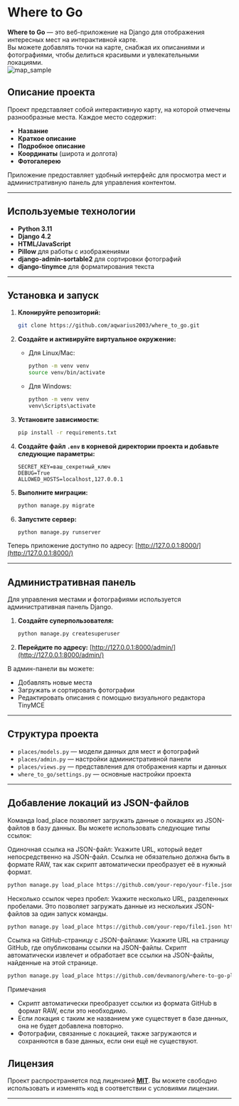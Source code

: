 # Where to Go

**Where to Go** — это веб-приложение на Django для отображения интересных мест на интерактивной карте.  
Вы можете добавлять точки на карте, снабжая их описаниями и фотографиями, чтобы делиться красивыми и увлекательными локациями.  
![map_sample](https://github.com/user-attachments/assets/0f91de00-9f7d-4741-9fac-af351c7f4ae6)


## Описание проекта

Проект представляет собой интерактивную карту, на которой отмечены разнообразные места. Каждое место содержит:
- **Название**  
- **Краткое описание**  
- **Подробное описание**  
- **Координаты** (широта и долгота)  
- **Фотогалерею**  

Приложение предоставляет удобный интерфейс для просмотра мест и административную панель для управления контентом.

---

## Используемые технологии

- **Python 3.11**
- **Django 4.2**
- **HTML/JavaScript**
- **Pillow** для работы с изображениями  
- **django-admin-sortable2** для сортировки фотографий  
- **django-tinymce** для форматирования текста  

---

## Установка и запуск

1. **Клонируйте репозиторий:**
   ```bash
   git clone https://github.com/aqwarius2003/where_to_go.git
   ```

2. **Создайте и активируйте виртуальное окружение:**
   - Для Linux/Mac:
     ```bash
     python -m venv venv
     source venv/bin/activate
     ```
   - Для Windows:
     ```bash
     python -m venv venv
     venv\Scripts\activate
     ```

3. **Установите зависимости:**
   ```bash
   pip install -r requirements.txt
   ```

4. **Создайте файл `.env` в корневой директории проекта и добавьте следующие параметры:**
   ```
   SECRET_KEY=ваш_секретный_ключ
   DEBUG=True
   ALLOWED_HOSTS=localhost,127.0.0.1
   ```

5. **Выполните миграции:**
   ```bash
   python manage.py migrate
   ```

6. **Запустите сервер:**
   ```bash
   python manage.py runserver
   ```

Теперь приложение доступно по адресу: [http://127.0.0.1:8000/](http://127.0.0.1:8000/)

---

## Административная панель

Для управления местами и фотографиями используется административная панель Django.  

1. **Создайте суперпользователя:**
   ```bash
   python manage.py createsuperuser
   ```

2. **Перейдите по адресу:**
   [http://127.0.0.1:8000/admin/](http://127.0.0.1:8000/admin/)  

В админ-панели вы можете:
- Добавлять новые места  
- Загружать и сортировать фотографии  
- Редактировать описания с помощью визуального редактора TinyMCE  

---

## Структура проекта

- `places/models.py` — модели данных для мест и фотографий  
- `places/admin.py` — настройки административной панели  
- `places/views.py` — представления для отображения карты и данных  
- `where_to_go/settings.py` — основные настройки проекта  

---

## Добавление локаций из JSON-файлов
Команда load_place позволяет загружать данные о локациях из JSON-файлов в базу данных. Вы можете использовать следующие типы ссылок:

Одиночная ссылка на JSON-файл: Укажите URL, который ведет непосредственно на JSON-файл. Ссылка не обязательно должна быть в формате RAW, так как скрипт автоматически преобразует её в нужный формат.
   ```bash
   python manage.py load_place https://github.com/your-repo/your-file.json
   ```

Несколько ссылок через пробел: Укажите несколько URL, разделенных пробелами. Это позволяет загружать данные из нескольких JSON-файлов за один запуск команды.
   ```bash
   python manage.py load_place https://github.com/your-repo/file1.json https://github.com/your-repo/file2.json
   ```

Ссылка на GitHub-страницу с JSON-файлами: Укажите URL на страницу GitHub, где опубликованы ссылки на JSON-файлы. Скрипт автоматически извлечет и обработает все ссылки на JSON-файлы, найденные на этой странице.
   ```bash
  python manage.py load_place https://github.com/devmanorg/where-to-go-places/tree/master/places
   ```

Примечания
- Скрипт автоматически преобразует ссылки из формата GitHub в формат RAW, если это необходимо.
- Если локация с таким же названием уже существует в базе данных, она не будет добавлена повторно.
- Фотографии, связанные с локацией, также загружаются и сохраняются в базе данных, если они ещё не существуют.

## Лицензия

Проект распространяется под лицензией [**MIT**](https://github.com/Skripko-A/enjoymap/blob/master/LICENSE). Вы можете свободно использовать и изменять код в соответствии с условиями лицензии.

---
